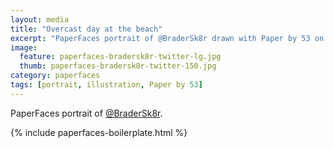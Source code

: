 ```yaml
---
layout: media
title: "Overcast day at the beach"
excerpt: "PaperFaces portrait of @BraderSk8r drawn with Paper by 53 on an iPad."
image: 
  feature: paperfaces-bradersk8r-twitter-lg.jpg
  thumb: paperfaces-bradersk8r-twitter-150.jpg
category: paperfaces
tags: [portrait, illustration, Paper by 53]
---
```


PaperFaces portrait of [@BraderSk8r](http://twitter.com/BraderSk8r).

{% include paperfaces-boilerplate.html %}